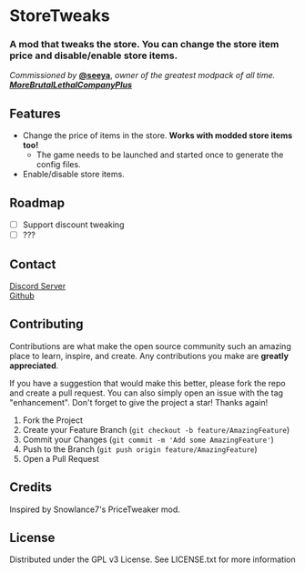 # StoreTweaks

### A mod that tweaks the store. You can change the store item price and disable/enable store items.

*Commissioned by* [**@seeya**](https://thunderstore.io/c/lethal-company/p/seechela/), *owner of the greatest modpack of all time. [**MoreBrutalLethalCompanyPlus**](https://thunderstore.io/c/lethal-company/p/seechela/MoreBrutalLethalCompanyPlus/)*

## Features

- Change the price of items in the store. **Works with modded store items too!**
  - The game needs to be launched and started once to generate the config files.
- Enable/disable store items.

## Roadmap

- [ ] Support discount tweaking
- [ ] ???

## Contact

[Discord Server](https://discord.gg/CBfamjDeCG)  
[Github](https://github.com/baldugus/StoreTweaks)

## Contributing

Contributions are what make the open source community such an amazing place to learn, inspire, and create. Any contributions you make are **greatly appreciated**.

If you have a suggestion that would make this better, please fork the repo and create a pull request. You can also simply open an issue with the tag "enhancement".
Don't forget to give the project a star! Thanks again!

1. Fork the Project
2. Create your Feature Branch (`git checkout -b feature/AmazingFeature`)
3. Commit your Changes (`git commit -m 'Add some AmazingFeature'`)
4. Push to the Branch (`git push origin feature/AmazingFeature`)
5. Open a Pull Request

## Credits

Inspired by Snowlance7's PriceTweaker mod.

## License

Distributed under the GPL v3 License. See LICENSE.txt for more information
